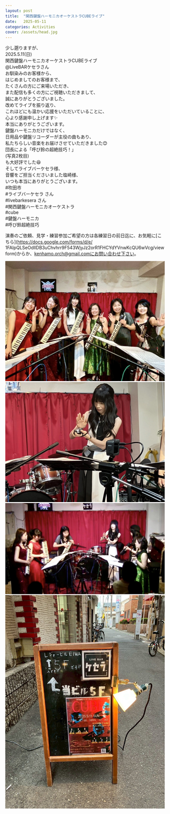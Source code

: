 ```yaml
---
layout: post
title:  "関西鍵盤ハーモニカオーケストラCUBEライブ"  
date:   2025-05-11 
categories: Activities
cover: /assets/head.jpg
---
```

  
少し遡りますが、  
2025.5.11(日)  
関西鍵盤ハーモニカオーケストラCUBEライブ  
@LiveBARケセラさん  
お馴染みのお客様から、  
はじめましてのお客様まで、  
たくさんの方にご来場いただき、  
また配信も多くの方にご視聴いただきまして、  
誠にありがとうございました。  
改めてライブを振り返り、  
これほどにも温かい応援をいただいていることに、  
心より感謝申し上げます✨  
本当にありがとうございます。  
鍵盤ハーモニカだけではなく、  
日用品や鍵盤リコーダーが主役の曲もあり、  
私たちらしい音楽をお届けさせていただきました😊  
団長による「呼び鈴の超絶技巧！」  
(写真2枚目)  
も大好評でした😆  
そしてライブバーケセラ様、  
音響をご担当くださいました塩崎様、  
いつも本当にありがとうございます。  
#吹田市  
#ライブバーケセラ さん  
#livebarkesera さん  
#関西鍵盤ハーモニカオーケストラ  
#cube  
#鍵盤ハーモニカ  
#呼び鈴超絶技巧  
    
演奏のご依頼、見学・練習参加ご希望の方は各練習日の前日迄に、お気軽に[こちら](https://docs.google.com/forms/d/e/  1FAIpQLSeOdIlDB3uChvhrr9F543WjyJz2orR1FHCYdYVnwKcQU6wVcg/viewform)からか、kenhamo.orch@gmail.comにお問い合わせ下さい。 
  
<img border="0" src="/assets/20250511-1.jpg">  
<img border="0" src="/assets/20250511-2.jpg">  
<img border="0" src="/assets/20250511-3.jpg">  
<img border="0" src="/assets/20250511-4.jpg">  

